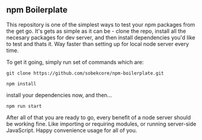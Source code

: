 ## npm Boilerplate
This repository is one of the simplest ways to test your npm packages from the get go. It's gets as simple as it can be - clone the repo, install all the necesary packages for dev server, and then install dependencies you'd like to test and thats it. Way faster than setting up for local node server every time.

To get it going, simply run set of commands which are:
```
git clone https://github.com/sobekcore/npm-boilerplate.git
```
```
npm install
```
install your dependencies now, and then...
```
npm run start
```

After all of that you are ready to go, every benefit of a node server should be working fine. Like importing or requiring modules, or running server-side JavaScript. Happy convenience usage for all of you.

